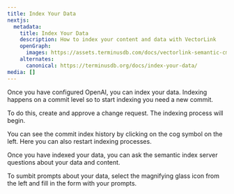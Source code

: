 ```yaml
---
title: Index Your Data
nextjs:
  metadata:
    title: Index Your Data
    description: How to index your content and data with VectorLink
    openGraph:
      images: https://assets.terminusdb.com/docs/vectorlink-semantic-cms.png
    alternates:
      canonical: https://terminusdb.org/docs/index-your-data/
media: []
---
```


Once you have configured OpenAI, you can index your data. Indexing happens on a commit level so to start indexing you need a new commit.

To do this, create and approve a change request. The indexing process will begin.

You can see the commit index history by clicking on the cog symbol on the left. Here you can also restart indexing processes.

Once you have indexed your data, you can ask the semantic index server questions about your data and content.

To sumbit prompts about your data, select the magnifying glass icon from the left and fill in the form with your prompts.